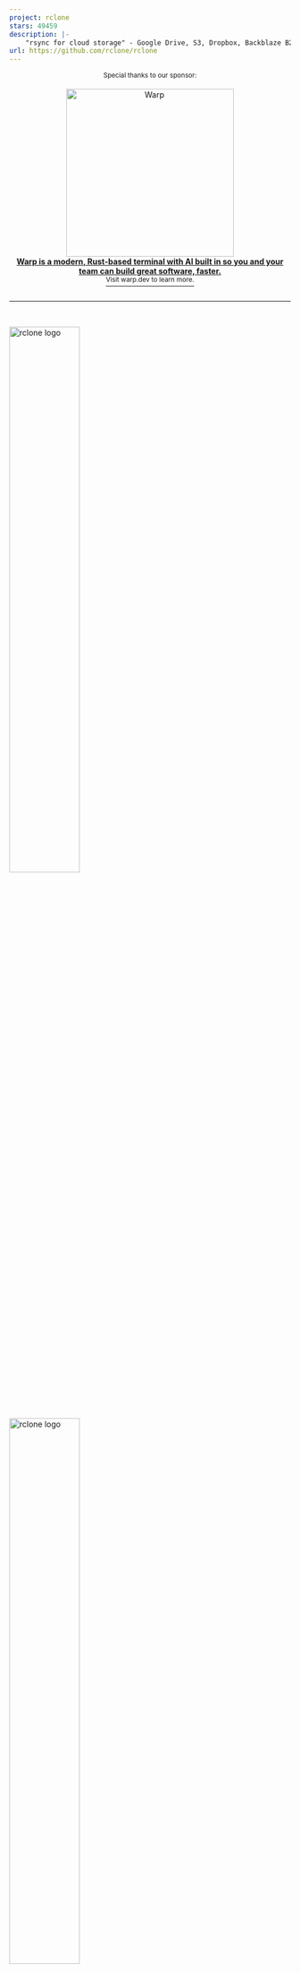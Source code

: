 ```yaml
---
project: rclone
stars: 49459
description: |-
    "rsync for cloud storage" - Google Drive, S3, Dropbox, Backblaze B2, One Drive, Swift, Hubic, Wasabi, Google Cloud Storage, Azure Blob, Azure Files, Yandex Files
url: https://github.com/rclone/rclone
---
```


<div align="center">
<sup>Special thanks to our sponsor:</sup>
<br>
<br>
<a href="https://www.warp.dev/?utm_source=github&utm_medium=referral&utm_campaign=rclone_20231103">
  <div>
    <img src="https://rclone.org/img/logos/warp-github.svg" width="300" alt="Warp">
  </div>
  <b>Warp is a modern, Rust-based terminal with AI built in so you and your team can build great software, faster.</b>
  <div>
    <sup>Visit warp.dev to learn more.</sup>
  </div>
</a>
<br>
<hr>
</div>
<br>

[<img src="https://rclone.org/img/logo_on_light__horizontal_color.svg" width="50%" alt="rclone logo">](https://rclone.org/#gh-light-mode-only)
[<img src="https://rclone.org/img/logo_on_dark__horizontal_color.svg" width="50%" alt="rclone logo">](https://rclone.org/#gh-dark-mode-only)

[Website](https://rclone.org) |
[Documentation](https://rclone.org/docs/) |
[Download](https://rclone.org/downloads/) |
[Contributing](CONTRIBUTING.md) |
[Changelog](https://rclone.org/changelog/) |
[Installation](https://rclone.org/install/) |
[Forum](https://forum.rclone.org/)

[![Build Status](https://github.com/rclone/rclone/workflows/build/badge.svg)](https://github.com/rclone/rclone/actions?query=workflow%3Abuild)
[![Go Report Card](https://goreportcard.com/badge/github.com/rclone/rclone)](https://goreportcard.com/report/github.com/rclone/rclone)
[![GoDoc](https://godoc.org/github.com/rclone/rclone?status.svg)](https://godoc.org/github.com/rclone/rclone)
[![Docker Pulls](https://img.shields.io/docker/pulls/rclone/rclone)](https://hub.docker.com/r/rclone/rclone)

# Rclone

Rclone *("rsync for cloud storage")* is a command-line program to sync files and directories to and from different cloud storage providers.

## Storage providers

  * 1Fichier [:page_facing_up:](https://rclone.org/fichier/)
  * Akamai Netstorage [:page_facing_up:](https://rclone.org/netstorage/)
  * Alibaba Cloud (Aliyun) Object Storage System (OSS) [:page_facing_up:](https://rclone.org/s3/#alibaba-oss)
  * Amazon S3 [:page_facing_up:](https://rclone.org/s3/)
  * ArvanCloud Object Storage (AOS) [:page_facing_up:](https://rclone.org/s3/#arvan-cloud-object-storage-aos)
  * Backblaze B2 [:page_facing_up:](https://rclone.org/b2/)
  * Box [:page_facing_up:](https://rclone.org/box/)
  * Ceph [:page_facing_up:](https://rclone.org/s3/#ceph)
  * China Mobile Ecloud Elastic Object Storage (EOS) [:page_facing_up:](https://rclone.org/s3/#china-mobile-ecloud-eos)
  * Cloudflare R2 [:page_facing_up:](https://rclone.org/s3/#cloudflare-r2)
  * Citrix ShareFile [:page_facing_up:](https://rclone.org/sharefile/)
  * DigitalOcean Spaces [:page_facing_up:](https://rclone.org/s3/#digitalocean-spaces)
  * Digi Storage [:page_facing_up:](https://rclone.org/koofr/#digi-storage)
  * Dreamhost [:page_facing_up:](https://rclone.org/s3/#dreamhost)
  * Dropbox [:page_facing_up:](https://rclone.org/dropbox/)
  * Enterprise File Fabric [:page_facing_up:](https://rclone.org/filefabric/)
  * Fastmail Files [:page_facing_up:](https://rclone.org/webdav/#fastmail-files)
  * Files.com [:page_facing_up:](https://rclone.org/filescom/)
  * FTP [:page_facing_up:](https://rclone.org/ftp/)
  * GoFile [:page_facing_up:](https://rclone.org/gofile/)
  * Google Cloud Storage [:page_facing_up:](https://rclone.org/googlecloudstorage/)
  * Google Drive [:page_facing_up:](https://rclone.org/drive/)
  * Google Photos [:page_facing_up:](https://rclone.org/googlephotos/)
  * HDFS (Hadoop Distributed Filesystem) [:page_facing_up:](https://rclone.org/hdfs/)
  * Hetzner Storage Box [:page_facing_up:](https://rclone.org/sftp/#hetzner-storage-box)
  * HiDrive [:page_facing_up:](https://rclone.org/hidrive/)
  * HTTP [:page_facing_up:](https://rclone.org/http/)
  * Huawei Cloud Object Storage Service(OBS) [:page_facing_up:](https://rclone.org/s3/#huawei-obs)
  * iCloud Drive [:page_facing_up:](https://rclone.org/iclouddrive/)
  * ImageKit [:page_facing_up:](https://rclone.org/imagekit/)
  * Internet Archive [:page_facing_up:](https://rclone.org/internetarchive/)
  * Jottacloud [:page_facing_up:](https://rclone.org/jottacloud/)
  * IBM COS S3 [:page_facing_up:](https://rclone.org/s3/#ibm-cos-s3)
  * IONOS Cloud [:page_facing_up:](https://rclone.org/s3/#ionos)
  * Koofr [:page_facing_up:](https://rclone.org/koofr/)
  * Leviia Object Storage [:page_facing_up:](https://rclone.org/s3/#leviia)
  * Liara Object Storage [:page_facing_up:](https://rclone.org/s3/#liara-object-storage)
  * Linkbox [:page_facing_up:](https://rclone.org/linkbox)
  * Linode Object Storage [:page_facing_up:](https://rclone.org/s3/#linode)
  * Magalu Object Storage [:page_facing_up:](https://rclone.org/s3/#magalu)
  * Mail.ru Cloud [:page_facing_up:](https://rclone.org/mailru/)
  * Memset Memstore [:page_facing_up:](https://rclone.org/swift/)
  * Mega [:page_facing_up:](https://rclone.org/mega/)
  * Memory [:page_facing_up:](https://rclone.org/memory/)
  * Microsoft Azure Blob Storage [:page_facing_up:](https://rclone.org/azureblob/)
  * Microsoft Azure Files Storage [:page_facing_up:](https://rclone.org/azurefiles/)
  * Microsoft OneDrive [:page_facing_up:](https://rclone.org/onedrive/)
  * Minio [:page_facing_up:](https://rclone.org/s3/#minio)
  * Nextcloud [:page_facing_up:](https://rclone.org/webdav/#nextcloud)
  * OVH [:page_facing_up:](https://rclone.org/swift/)
  * Blomp Cloud Storage [:page_facing_up:](https://rclone.org/swift/)
  * OpenDrive [:page_facing_up:](https://rclone.org/opendrive/)
  * OpenStack Swift [:page_facing_up:](https://rclone.org/swift/)
  * Oracle Cloud Storage [:page_facing_up:](https://rclone.org/swift/)
  * Oracle Object Storage [:page_facing_up:](https://rclone.org/oracleobjectstorage/)
  * Outscale [:page_facing_up:](https://rclone.org/s3/#outscale)
  * ownCloud [:page_facing_up:](https://rclone.org/webdav/#owncloud)
  * pCloud [:page_facing_up:](https://rclone.org/pcloud/)
  * Petabox [:page_facing_up:](https://rclone.org/s3/#petabox)
  * PikPak [:page_facing_up:](https://rclone.org/pikpak/)
  * Pixeldrain [:page_facing_up:](https://rclone.org/pixeldrain/)
  * premiumize.me [:page_facing_up:](https://rclone.org/premiumizeme/)
  * put.io [:page_facing_up:](https://rclone.org/putio/)
  * Proton Drive [:page_facing_up:](https://rclone.org/protondrive/)
  * QingStor [:page_facing_up:](https://rclone.org/qingstor/)
  * Qiniu Cloud Object Storage (Kodo) [:page_facing_up:](https://rclone.org/s3/#qiniu)
  * Quatrix [:page_facing_up:](https://rclone.org/quatrix/)
  * Rackspace Cloud Files [:page_facing_up:](https://rclone.org/swift/)
  * RackCorp Object Storage [:page_facing_up:](https://rclone.org/s3/#RackCorp)
  * rsync.net [:page_facing_up:](https://rclone.org/sftp/#rsync-net)
  * Scaleway [:page_facing_up:](https://rclone.org/s3/#scaleway)
  * Seafile [:page_facing_up:](https://rclone.org/seafile/)
  * SeaweedFS [:page_facing_up:](https://rclone.org/s3/#seaweedfs)
  * Selectel Object Storage [:page_facing_up:](https://rclone.org/s3/#selectel)
  * SFTP [:page_facing_up:](https://rclone.org/sftp/)
  * SMB / CIFS [:page_facing_up:](https://rclone.org/smb/)
  * StackPath [:page_facing_up:](https://rclone.org/s3/#stackpath)
  * Storj [:page_facing_up:](https://rclone.org/storj/)
  * SugarSync [:page_facing_up:](https://rclone.org/sugarsync/)
  * Synology C2 Object Storage [:page_facing_up:](https://rclone.org/s3/#synology-c2)
  * Tencent Cloud Object Storage (COS) [:page_facing_up:](https://rclone.org/s3/#tencent-cos)
  * Uloz.to [:page_facing_up:](https://rclone.org/ulozto/)
  * Wasabi [:page_facing_up:](https://rclone.org/s3/#wasabi)
  * WebDAV [:page_facing_up:](https://rclone.org/webdav/)
  * Yandex Disk [:page_facing_up:](https://rclone.org/yandex/)
  * Zoho WorkDrive [:page_facing_up:](https://rclone.org/zoho/)
  * The local filesystem [:page_facing_up:](https://rclone.org/local/)

Please see [the full list of all storage providers and their features](https://rclone.org/overview/)

### Virtual storage providers

These backends adapt or modify other storage providers

  * Alias: rename existing remotes [:page_facing_up:](https://rclone.org/alias/)
  * Cache: cache remotes (DEPRECATED) [:page_facing_up:](https://rclone.org/cache/)
  * Chunker: split large files [:page_facing_up:](https://rclone.org/chunker/)
  * Combine: combine multiple remotes into a directory tree [:page_facing_up:](https://rclone.org/combine/)
  * Compress: compress files [:page_facing_up:](https://rclone.org/compress/)
  * Crypt: encrypt files [:page_facing_up:](https://rclone.org/crypt/)
  * Hasher: hash files [:page_facing_up:](https://rclone.org/hasher/)
  * Union: join multiple remotes to work together [:page_facing_up:](https://rclone.org/union/)

## Features

  * MD5/SHA-1 hashes checked at all times for file integrity
  * Timestamps preserved on files
  * Partial syncs supported on a whole file basis
  * [Copy](https://rclone.org/commands/rclone_copy/) mode to just copy new/changed files
  * [Sync](https://rclone.org/commands/rclone_sync/) (one way) mode to make a directory identical
  * [Bisync](https://rclone.org/bisync/) (two way) to keep two directories in sync bidirectionally
  * [Check](https://rclone.org/commands/rclone_check/) mode to check for file hash equality
  * Can sync to and from network, e.g. two different cloud accounts
  * Optional large file chunking ([Chunker](https://rclone.org/chunker/))
  * Optional transparent compression ([Compress](https://rclone.org/compress/))
  * Optional encryption ([Crypt](https://rclone.org/crypt/))
  * Optional FUSE mount ([rclone mount](https://rclone.org/commands/rclone_mount/))
  * Multi-threaded downloads to local disk
  * Can [serve](https://rclone.org/commands/rclone_serve/) local or remote files over HTTP/WebDAV/FTP/SFTP/DLNA

## Installation & documentation

Please see the [rclone website](https://rclone.org/) for:

  * [Installation](https://rclone.org/install/)
  * [Documentation & configuration](https://rclone.org/docs/)
  * [Changelog](https://rclone.org/changelog/)
  * [FAQ](https://rclone.org/faq/)
  * [Storage providers](https://rclone.org/overview/)
  * [Forum](https://forum.rclone.org/)
  * ...and more

## Downloads

  * https://rclone.org/downloads/

License
-------

This is free software under the terms of the MIT license (check the
[COPYING file](/COPYING) included in this package).

